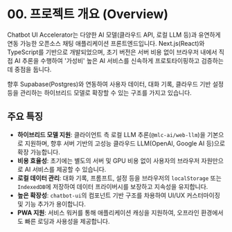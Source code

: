 # 00. 프로젝트 개요 (Overview)

Chatbot UI Accelerator는 다양한 AI 모델(클라우드 API, 로컬 LLM 등)과 유연하게 연동 가능한 오픈소스 채팅 애플리케이션 프론트엔드입니다. Next.js(React)와 TypeScript를 기반으로 개발되었으며, 초기 버전은 서버 비용 없이 브라우저 내에서 직접 AI 추론을 수행하여 '가성비' 높은 AI 서비스를 신속하게 프로토타이핑하고 검증하는 데 중점을 둡니다.

향후 Supabase(Postgres)와 연동하여 사용자 데이터, 대화 기록, 클라우드 기반 설정 등을 관리하는 하이브리드 모델로 확장할 수 있는 구조를 가지고 있습니다.

## 주요 특징

*   **하이브리드 모델 지원**: 클라이언트 측 로컬 LLM 추론(`@mlc-ai/web-llm`)을 기본으로 지원하며, 향후 서버 기반의 고성능 클라우드 LLM(OpenAI, Google AI 등)으로 확장 가능합니다.
*   **비용 효율성**: 초기에는 별도의 서버 및 GPU 비용 없이 사용자의 브라우저 자원만으로 AI 서비스를 제공할 수 있습니다.
*   **로컬 데이터 관리**: 대화 기록, 프롬프트, 설정 등을 브라우저의 `localStorage` 또는 `IndexedDB`에 저장하여 데이터 프라이버시를 보장하고 지속성을 유지합니다.
*   **높은 확장성**: `chatbot-ui`의 컴포넌트 기반 구조를 차용하여 UI/UX 커스터마이징 및 기능 추가가 용이합니다.
*   **PWA 지원**: 서비스 워커를 통해 애플리케이션 캐싱을 지원하여, 오프라인 환경에서도 빠른 로딩과 사용성을 제공합니다.
